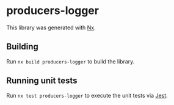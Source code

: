 # producers-logger

This library was generated with [Nx](https://nx.dev).

## Building

Run `nx build producers-logger` to build the library.

## Running unit tests

Run `nx test producers-logger` to execute the unit tests via [Jest](https://jestjs.io).
